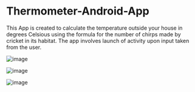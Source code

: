 # Thermometer-Android-App

This App is created to calculate the temperature outside your house in degrees Celsious using the formula for the number of chirps made by cricket in its habitat.
The app involves launch of activity upon input taken from the user.

![image](https://user-images.githubusercontent.com/53758828/123679384-6d9f4780-d815-11eb-9658-0d3f98084799.png)

![image](https://user-images.githubusercontent.com/53758828/123679394-7132ce80-d815-11eb-84f6-37b9b47b51d4.png)

![image](https://user-images.githubusercontent.com/53758828/123679411-74c65580-d815-11eb-9f65-84b91731afa2.png)


